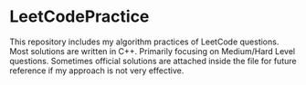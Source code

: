 # LeetCodePractice

This repository includes my algorithm practices of LeetCode questions. Most solutions are written in C++. Primarily focusing on Medium/Hard Level questions. Sometimes official solutions are attached inside the file for future reference if my approach is not very effective. 

